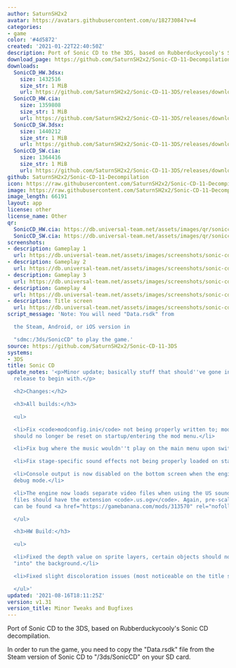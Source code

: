 ```yaml
---
author: SaturnSH2x2
avatar: https://avatars.githubusercontent.com/u/18273084?v=4
categories:
- game
color: '#4d5872'
created: '2021-01-22T22:40:50Z'
description: Port of Sonic CD to the 3DS, based on Rubberduckycooly's Sonic CD decompilation
download_page: https://github.com/SaturnSH2x2/Sonic-CD-11-Decompilation/releases
downloads:
  SonicCD_HW.3dsx:
    size: 1432516
    size_str: 1 MiB
    url: https://github.com/SaturnSH2x2/Sonic-CD-11-3DS/releases/download/v1.31/SonicCD_HW.3dsx
  SonicCD_HW.cia:
    size: 1359808
    size_str: 1 MiB
    url: https://github.com/SaturnSH2x2/Sonic-CD-11-3DS/releases/download/v1.31/SonicCD_HW.cia
  SonicCD_SW.3dsx:
    size: 1440212
    size_str: 1 MiB
    url: https://github.com/SaturnSH2x2/Sonic-CD-11-3DS/releases/download/v1.31/SonicCD_SW.3dsx
  SonicCD_SW.cia:
    size: 1364416
    size_str: 1 MiB
    url: https://github.com/SaturnSH2x2/Sonic-CD-11-3DS/releases/download/v1.31/SonicCD_SW.cia
github: SaturnSH2x2/Sonic-CD-11-Decompilation
icon: https://raw.githubusercontent.com/SaturnSH2x2/Sonic-CD-11-Decompilation/master/resources/48x48.png
image: https://raw.githubusercontent.com/SaturnSH2x2/Sonic-CD-11-Decompilation/master/resources/banner.png
image_length: 66191
layout: app
license: other
license_name: Other
qr:
  SonicCD_HW.cia: https://db.universal-team.net/assets/images/qr/soniccd_hw.cia.png
  SonicCD_SW.cia: https://db.universal-team.net/assets/images/qr/soniccd_sw.cia.png
screenshots:
- description: Gameplay 1
  url: https://db.universal-team.net/assets/images/screenshots/sonic-cd/gameplay-1.png
- description: Gameplay 2
  url: https://db.universal-team.net/assets/images/screenshots/sonic-cd/gameplay-2.png
- description: Gameplay 3
  url: https://db.universal-team.net/assets/images/screenshots/sonic-cd/gameplay-3.png
- description: Gameplay 4
  url: https://db.universal-team.net/assets/images/screenshots/sonic-cd/gameplay-4.png
- description: Title screen
  url: https://db.universal-team.net/assets/images/screenshots/sonic-cd/title-screen.png
script_message: 'Note: You will need "Data.rsdk" from

  the Steam, Android, or iOS version in

  "sdmc:/3ds/SonicCD" to play the game.'
source: https://github.com/SaturnSH2x2/Sonic-CD-11-3DS
systems:
- 3DS
title: Sonic CD
update_notes: '<p>Minor update; basically stuff that should''ve gone into the previous
  release to begin with.</p>

  <h2>Changes:</h2>

  <h3>All builds:</h3>

  <ul>

  <li>Fix <code>modconfig.ini</code> not being properly written to; mod selections
  should no longer be reset on startup/entering the mod menu.</li>

  <li>Fix bug where the music wouldn''t play on the main menu upon switching soundtracks.</li>

  <li>Fix stage-specific sound effects not being properly loaded on stage reloads.</li>

  <li>Console output is now disabled on the bottom screen when the engine isn''t in
  debug mode.</li>

  <li>The engine now loads separate video files when using the US soundtrack; said
  files should have the extension <code>.us.ogv</code>. Again, pre-scaled versions
  can be found <a href="https://gamebanana.com/mods/313570" rel="nofollow">here</a>.</li>

  </ul>

  <h3>HW Build:</h3>

  <ul>

  <li>Fixed the depth value on sprite layers, certain objects should no longer go
  "into" the background.</li>

  <li>Fixed slight discoloration issues (most noticeable on the title screen).</li>

  </ul>'
updated: '2021-08-16T18:11:25Z'
version: v1.31
version_title: Minor Tweaks and Bugfixes
---
```

Port of Sonic CD to the 3DS, based on Rubberduckycooly's Sonic CD decompilation.

In order to run the game, you need to copy the "Data.rsdk" file from the Steam version of Sonic CD to "/3ds/SonicCD" on your SD card.